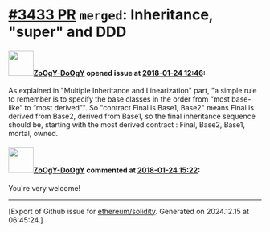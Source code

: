 # [\#3433 PR](https://github.com/ethereum/solidity/pull/3433) `merged`: Inheritance, "super" and DDD

#### <img src="https://avatars.githubusercontent.com/u/20239053?v=4" width="50">[ZoOgY-DoOgY](https://github.com/ZoOgY-DoOgY) opened issue at [2018-01-24 12:46](https://github.com/ethereum/solidity/pull/3433):

As explained in "Multiple Inheritance and Linearization" part, "a simple rule to remember is to specify the base classes in the order from “most base-like” to “most derived”". So "contract Final is Base1, Base2" means Final is derived from Base2, derived from Base1, so the final inheritance sequence should be, starting with the most derived contract : Final, Base2, Base1, mortal, owned.

#### <img src="https://avatars.githubusercontent.com/u/20239053?v=4" width="50">[ZoOgY-DoOgY](https://github.com/ZoOgY-DoOgY) commented at [2018-01-24 15:22](https://github.com/ethereum/solidity/pull/3433#issuecomment-360169059):

You're very welcome!


-------------------------------------------------------------------------------



[Export of Github issue for [ethereum/solidity](https://github.com/ethereum/solidity). Generated on 2024.12.15 at 06:45:24.]

